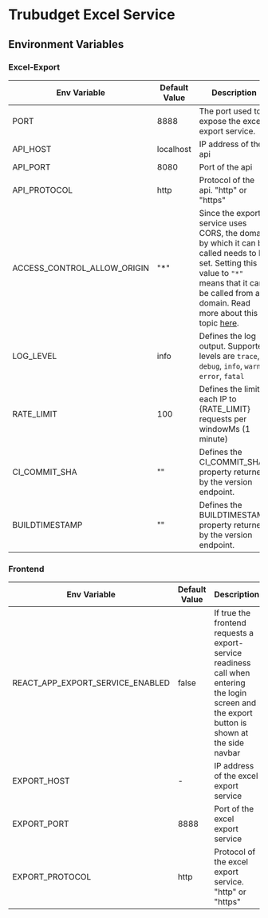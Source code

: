 # Trubudget Excel Service

## Environment Variables

### Excel-Export

| Env Variable                | Default Value | Description                                                                                                                                                                                                                                                   |
| --------------------------- | ------------- | ------------------------------------------------------------------------------------------------------------------------------------------------------------------------------------------------------------------------------------------------------------- |
| PORT                        | 8888          | The port used to expose the excel-export service.                                                                                                                                                                                                             |
| API_HOST                    | localhost     | IP address of the api                                                                                                                                                                                                                                         |
| API_PORT                    | 8080          | Port of the api                                                                                                                                                                                                                                               |
| API_PROTOCOL                | http          | Protocol of the api. "http" or "https"                                                                                                                                                                                                                        |
| ACCESS_CONTROL_ALLOW_ORIGIN | "\*"          | Since the export service uses CORS, the domain by which it can be called needs to be set. Setting this value to `"*"` means that it can be called from any domain. Read more about this topic [here](https://developer.mozilla.org/en-US/docs/Web/HTTP/CORS). |
| LOG_LEVEL                   | info          | Defines the log output. Supported levels are `trace`, `debug`, `info`, `warn`, `error`, `fatal`                                                                                                                                                               |
| RATE_LIMIT                  | 100           | Defines the limit each IP to {RATE_LIMIT} requests per windowMs (1 minute)                                                                                                                                                                                    |
| CI_COMMIT_SHA               | ""            | Defines the CI_COMMIT_SHA property returned by the version endpoint.                                                                                                                                                                                          |
| BUILDTIMESTAMP              | ""            | Defines the BUILDTIMESTAMP property returned by the version endpoint.                                                                                                                                                                                         |

### Frontend

| Env Variable                     | Default Value | Description                                                                                                                                         |
| -------------------------------- | ------------- | --------------------------------------------------------------------------------------------------------------------------------------------------- |
| REACT_APP_EXPORT_SERVICE_ENABLED | false         | If true the frontend requests a export-service readiness call when entering the login screen and <br/>the export button is shown at the side navbar |
| EXPORT_HOST                      | -             | IP address of the excel export service                                                                                                              |
| EXPORT_PORT                      | 8888          | Port of the excel export service                                                                                                                    |
| EXPORT_PROTOCOL                  | http          | Protocol of the excel export service. "http" or "https"                                                                                             |
